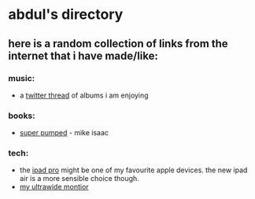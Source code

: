 # abdul's directory

## here is a random collection of links from the internet that i have made/like:


### music:
+ a [twitter thread](https://twitter.com/abdulajet/status/1216125901009760256) of albums i am enjoying

### books:
+ [super pumped](https://www.mike-isaac.com) - mike isaac

### tech:
+ the [ipad pro](https://www.apple.com/uk/ipad-pro) might be one of my favourite apple devices. the new ipad air is a more sensible choice though.
+ [my ultrawide montior](https://www.amazon.co.uk/gp/product/B089688FQ6)
